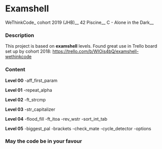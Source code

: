# **Examshell**

WeThinkCode_ cohort 2019 (JHB)__
42 Piscine__
C - Alone in the Dark__

### **Description**

This project is based on **examshell** levels.
Found great use in Trello board set up by cohort 2018:
https://trello.com/b/WIOis4bQ/examshell-wethinkcode

### **Content**

**Level 00**
-aff_first_param

**Level 01**
-repeat_alpha

**Level 02**
-ft_strcmp

**Level 03**
-str_capitalizer

**Level 04**
-flood_fill
-ft_itoa
-rev_wstr
-sort_int_tab

**Level 05**
-biggest_pal
-brackets
-check_mate
-cycle_detector
-options

### **May the code be in your favour**